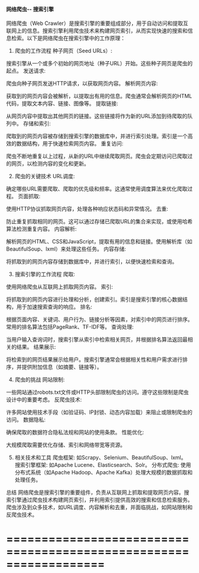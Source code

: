 #### 网络爬虫-- 搜索引擎

网络爬虫（Web Crawler）是搜索引擎的重要组成部分，用于自动访问和提取互联网上的信息。搜索引擎利用爬虫技术来构建网页索引，从而实现快速的搜索和信息检索。以下是网络爬虫在搜索引擎中的工作原理：

1. 爬虫的工作流程
种子网页（Seed URLs）:

搜索引擎从一个或多个初始的网页地址（种子URL）开始。这些种子网页是爬虫的起点。
发送请求:

爬虫向种子网页发送HTTP请求，以获取网页内容。
解析网页内容:

获取到的网页内容会被解析，以提取出有用的信息。爬虫通常会解析网页的HTML代码，提取文本内容、链接、图像等。
提取链接:

从网页内容中提取出其他网页的链接。这些链接将作为新的URL添加到待爬取的队列中。
存储和索引:

爬取到的网页内容被存储到搜索引擎的数据库中，并进行索引处理。索引是一个高效的数据结构，用于快速检索网页内容。
重复访问:

爬虫不断地重复以上过程，从新的URL中继续爬取网页。爬虫会定期访问已爬取过的网页，以检测内容的变化和更新。

2. 爬虫的关键技术
URL调度:

确定哪些URL需要爬取、爬取的优先级和频率。这通常使用调度算法来优化爬取过程。
页面抓取:

使用HTTP协议抓取网页内容，处理各种响应状态码和异常情况。
去重:

防止重复抓取相同的网页。这可以通过存储已爬取URL的集合来实现，或使用哈希算法检测重复内容。
内容解析:

解析网页的HTML、CSS和JavaScript，提取有用的信息和链接。使用解析库（如BeautifulSoup、lxml）来处理这些任务。
内容存储:

将抓取到的网页内容存储到数据库中，并进行索引，以便快速检索和查询。

3. 搜索引擎的工作流程
爬取:

使用网络爬虫从互联网上抓取网页内容。
索引:

将抓取到的网页内容进行处理和分析，创建索引。索引是搜索引擎的核心数据结构，用于加速搜索查询的响应。
排名:

根据页面内容、关键词、用户行为、链接分析等因素，对索引中的网页进行排序。常用的排名算法包括PageRank、TF-IDF等。
查询处理:

当用户输入查询词时，搜索引擎从索引中检索相关网页，并根据排名算法返回最相关的结果。
结果展示:

将检索到的网页结果展示给用户。搜索引擎通常会根据相关性和用户需求进行排序，并提供附加信息（如摘要、链接等）。


4. 爬虫的挑战
网站限制:

一些网站通过robots.txt文件或HTTP头部限制爬虫的访问。遵守这些限制是爬虫设计中的重要考虑。
反爬虫技术:

许多网站使用技术手段（如验证码、IP封锁、动态内容加载）来阻止或限制爬虫的访问。
数据隐私:

确保爬取的数据符合隐私法规和网站的使用条款。
性能优化:

大规模爬取需要优化存储、索引和网络带宽等资源。

5. 相关技术和工具
爬虫框架: 如Scrapy、Selenium、BeautifulSoup、lxml。
搜索引擎框架: 如Apache Lucene、Elasticsearch、Solr。
分布式爬虫: 使用分布式系统（如Apache Hadoop、Apache Kafka）处理大规模的数据抓取和处理任务。

总结
网络爬虫是搜索引擎的重要组件，负责从互联网上抓取和提取网页内容。搜索引擎通过爬虫技术构建网页索引，并利用索引提供高效的搜索和信息检索服务。爬虫涉及到众多技术，如URL调度、内容解析和去重，并面临挑战，如网站限制和反爬虫技术。

==================================================================
==================================================================





